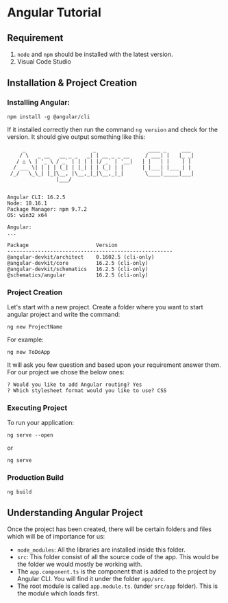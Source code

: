 # Angular Tutorial

## Requirement

1. `node` and `npm` should be installed with the latest version.
2. Visual Code Studio

## Installation & Project Creation

### Installing Angular:

```
npm install -g @angular/cli
```

If it installed correctly then run the command `ng version` and check for the version. It should give output something like this:

```
     _                      _                 ____ _     ___
    / \   _ __   __ _ _   _| | __ _ _ __     / ___| |   |_ _|
   / △ \ | '_ \ / _` | | | | |/ _` | '__|   | |   | |    | |
  / ___ \| | | | (_| | |_| | | (_| | |      | |___| |___ | |
 /_/   \_\_| |_|\__, |\__,_|_|\__,_|_|       \____|_____|___|
                |___/
    

Angular CLI: 16.2.5
Node: 18.16.1
Package Manager: npm 9.7.2
OS: win32 x64

Angular:
...

Package                      Version
------------------------------------------------------
@angular-devkit/architect    0.1602.5 (cli-only)
@angular-devkit/core         16.2.5 (cli-only)
@angular-devkit/schematics   16.2.5 (cli-only)
@schematics/angular          16.2.5 (cli-only)
```


### Project Creation

Let's start with a new project. Create a folder where you want to start angular project and write the command:

```
ng new ProjectName
```

For example:

```
ng new ToDoApp
```

It will ask you few question and based upon your requirement answer them. For our project we chose the below ones:

```
? Would you like to add Angular routing? Yes
? Which stylesheet format would you like to use? CSS
```

### Executing Project

To run your application:
```
ng serve --open
```
or
```
ng serve
```

### Production Build

```
ng build
```

## Understanding Angular Project

Once the project has been created, there will be certain folders and files which will be of importance for us: 
* `node_modules`: All the libraries are installed inside this folder.
* `src`: This folder consist of all the source code of the app. This would be the folder we would mostly be working with.
* The `app.component.ts` is the component that is added to the project by Angular CLI. You will find it under the folder `app/src`.
* The root module is called `app.module.ts`. (under `src/app` folder). This is the module which loads first.

